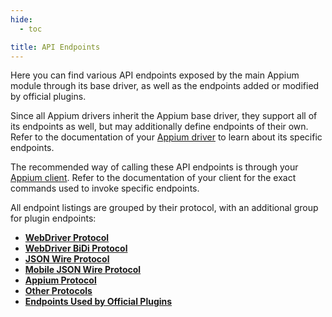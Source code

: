 ```yaml
---
hide:
  - toc

title: API Endpoints
---
```


Here you can find various API endpoints exposed by the main Appium module through its base driver,
as well as the endpoints added or modified by official plugins.

Since all Appium drivers inherit the Appium base driver, they support all of its endpoints as well,
but may additionally define endpoints of their own. Refer to the documentation of your
[Appium driver](../../ecosystem/drivers.md) to learn about its specific endpoints.

The recommended way of calling these API endpoints is through your [Appium client](../../ecosystem/clients.md).
Refer to the documentation of your client for the exact commands used to invoke specific endpoints.

All endpoint listings are grouped by their protocol, with an additional group for plugin endpoints:

<div class="grid cards" markdown>

-   [__WebDriver Protocol__](./webdriver.md)
-   [__WebDriver BiDi Protocol__](./bidi.md)
-   [__JSON Wire Protocol__](./jsonwp.md)
-   [__Mobile JSON Wire Protocol__](./mjsonwp.md)
-   [__Appium Protocol__](./appium.md)
-   [__Other Protocols__](./others.md)
-   [__Endpoints Used by Official Plugins__](./plugins.md)

</div>
